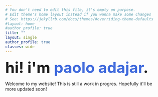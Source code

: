 ```yaml
---
# You don't need to edit this file, it's empty on purpose.
# Edit theme's home layout instead if you wanna make some changes
# See: https://jekyllrb.com/docs/themes/#overriding-theme-defaults
#layout: home
#author_profile: true
title: ""
layout: single
author_profile: true
classes: wide
---
```


<span style="font-size:xxx-large;">**hi! i'm <span style="color:#3e69dc;"> paolo adajar</span>.**</span>

Welcome to my website! This is still a work in progres. Hopefully it'll be more updated soon!